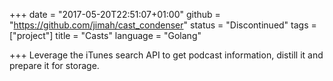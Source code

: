 +++
date = "2017-05-20T22:51:07+01:00"
github = "https://github.com/jimah/cast_condenser"
status = "Discontinued"
tags = ["project"]
title = "Casts"
language = "Golang"

+++
Leverage the iTunes search API to get podcast information, distill it and prepare it for storage.